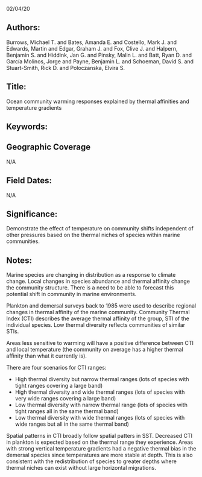 02/04/20
## Authors:
Burrows, Michael T. and Bates, Amanda E. and Costello, Mark J. and Edwards, Martin and Edgar, Graham J. and Fox, Clive J. and Halpern, Benjamin S. and Hiddink, Jan G. and Pinsky, Malin L. and Batt, Ryan D. and García Molinos, Jorge and Payne, Benjamin L. and Schoeman, David S. and Stuart-Smith, Rick D. and Poloczanska, Elvira S.
## Title:
Ocean community warming responses explained by thermal affinities and temperature gradients
## Keywords:

## Geographic Coverage
N/A
## Field Dates:
N/A
## Significance:
Demonstrate the effect of temperature on community shifts independent of other pressures based on the thermal niches of species within marine communities.

## Notes:
Marine species are changing in distribution as a response to climate change. Local changes in species abundance and thermal affinity change the community structure. There is a need to be able to forecast this potential shift in community in marine environments.

Plankton and demersal surveys back to 1985 were used to describe regional changes in thermal affinity of the marine community. Community Thermal Index (CTI) describes the average thermal affinity of the group, STI of the individual species. Low thermal diversity reflects communities of similar STIs.

Areas less sensitive to warming will have a positive difference between CTI and local temperature (the community on average has a higher thermal affinity than what it currently is).

There are four scenarios for CTI ranges:
- High thermal diversity but narrow thermal ranges (lots of species with tight ranges covering a large band)
- High thermal diversity and wide thermal ranges (lots of species with very wide ranges covering a large band)
- Low thermal diversity with narrow thermal range (lots of species with tight ranges all in the same thermal band)
- Low thermal diversity with wide thermal ranges (lots of species with wide ranges but all in the same thermal band)

Spatial patterns in CTI broadly follow spatial patters in SST. Decreased CTI in plankton is expected based on the thermal range they experience. Areas with strong vertical temperature gradients had a negative thermal bias in the demersal species since temperatures are more stable at depth. This is also consistent with the redistribution of species to greater depths where thermal niches can exist without large horizontal migrations.
